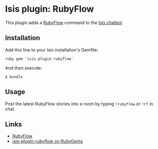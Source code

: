 # Isis plugin: RubyFlow

This plugin adds a [RubyFlow](http://www.rubyflow.com) command to the [Isis chatbot](https://github.com/silentgrowl/isis)

## Installation

Add this line to your Isis installation's Gemfile:

``ruby
gem 'isis-plugin-rubyflow'
``

And then execute:

    $ bundle

## Usage

Post the latest RubyFlow stories into a room by typing ```!rubyflow``` or ```!rf``` in chat.

## Links

* [RubyFlow](http://www.rubyflow.com)
* [isis-plugin-rubyflow on RubyGems](https://rubygems.org/gems/isis-plugin-rubyflow)
